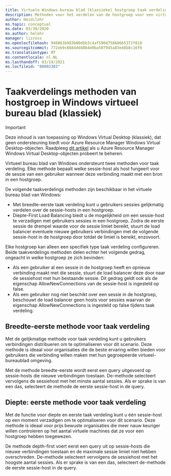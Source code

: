 ```yaml
---
title: Virtuele Windows-bureau blad (klassieke) hostgroep taak verdeling-Azure
description: Methoden voor het verdelen van de hostgroep voor een virtueel-bureaublad omgeving van Windows.
author: Heidilohr
ms.topic: conceptual
ms.date: 03/30/2020
ms.author: helohr
manager: lizross
ms.openlocfilehash: 940863b983b00dbb3c4af590d75868665372f818
ms.sourcegitcommit: 772eb9c6684dd4864e0ba507945a83e48b8c16f0
ms.translationtype: MT
ms.contentlocale: nl-NL
ms.lasthandoff: 03/19/2021
ms.locfileid: "88002303"
---
```

# <a name="host-pool-load-balancing-methods-in-windows-virtual-desktop-classic"></a>Taakverdelings methoden van hostgroep in Windows virtueel bureau blad (klassiek)

>[!IMPORTANT]
>Deze inhoud is van toepassing op Windows Virtual Desktop (klassiek), dat geen ondersteuning biedt voor Azure Resource Manager Windows Virtual Desktop-objecten. Raadpleeg [dit artikel](../host-pool-load-balancing.md) als u Azure Resource Manager Windows Virtual Desktop-objecten probeert te beheren.

Virtueel bureau blad van Windows ondersteunt twee methoden voor taak verdeling. Elke methode bepaalt welke sessie-host als host fungeert voor de sessie van een gebruiker wanneer deze verbinding maakt met een bron in een hostgroep.

De volgende taakverdelings methoden zijn beschikbaar in het virtuele bureau blad van Windows:

- Met breedte-eerste taak verdeling kunt u gebruikers sessies gelijkmatig verdelen over de sessie-hosts in een hostgroep.
- Diepte-First Load Balancing biedt u de mogelijkheid om een sessie-host te verzadigen met gebruikers sessies in een hostgroep. Zodra de eerste sessie de drempel waarde voor de sessie limiet bereikt, stuurt de load balancer eventuele nieuwe gebruikers verbindingen met de volgende sessie-host in de hostgroep door totdat de limiet is bereikt, enzovoort.

Elke hostgroep kan alleen een specifiek type taak verdeling configureren. Beide taakverdelings methoden delen echter het volgende gedrag, ongeacht in welke hostgroep ze zich bevinden:

- Als een gebruiker al een sessie in de hostgroep heeft en opnieuw verbinding maakt met die sessie, stuurt de load balancer deze door naar de sessiehost met hun bestaande sessie. Dit gedrag geldt ook als de eigenschap AllowNewConnections van de sessie-host is ingesteld op false.
- Als een gebruiker nog niet beschikt over een sessie in de hostgroep, beschouwt de load balancer geen hosts voor sessies waarvan de eigenschap AllowNewConnections is ingesteld op false tijdens taak verdeling.

## <a name="breadth-first-load-balancing-method"></a>Breedte-eerste methode voor taak verdeling

Met de gelijkmatige methode voor taak verdeling kunt u gebruikers verbindingen distribueren om te optimaliseren voor dit scenario. Deze methode is ideaal voor organisaties die de beste ervaring willen bieden voor gebruikers die verbinding willen maken met hun gegroepeerde virtueel-bureaublad omgeving.

Met de methode breedte-eerste wordt eerst een query uitgevoerd op sessie-hosts die nieuwe verbindingen toestaan. De-methode selecteert vervolgens de sessiehost met het minste aantal sessies. Als er sprake is van een das, selecteert de methode de eerste sessie-host in de query.

## <a name="depth-first-load-balancing-method"></a>Diepte: eerste methode voor taak verdeling

Met de functie voor diepte en eerste taak verdeling kunt u één sessie-host op een moment verzadigen om te optimaliseren voor dit scenario. Deze methode is ideaal voor prijs bewuste organisaties die meer nauw keuriger willen controleren op het aantal virtuele machines dat ze voor een hostgroep hebben toegewezen.

De methode depth-first voert eerst een query uit op sessie-hosts die nieuwe verbindingen toestaan en de maximale sessie limiet niet hebben overschreden. De-methode selecteert vervolgens de sessiehost met het hoogste aantal sessies. Als er sprake is van een das, selecteert de-methode de eerste sessie-host in de query.